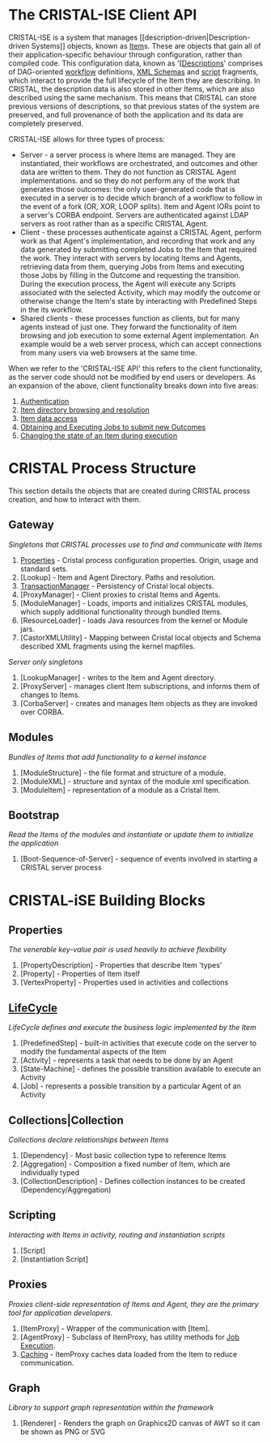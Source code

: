 # The CRISTAL-ISE Client API

CRISTAL-ISE is a system that manages [[description-driven|Description-driven Systems]] objects, known as [Item](Item)s. These are objects that gain all of their application-specific behaviour through configuration, rather than compiled code. This configuration data, known as '[[Descriptions](Description)' comprises of DAG-oriented [workflow](Workflow) definitions, [XML Schemas](OutcomeDescriptions) and [script](Script) fragments, which interact to provide the full lifecycle of the Item they are describing. In CRISTAL, the description data is also stored in other Items, which are also described using the same mechanism. This means that CRISTAL can store previous versions of descriptions, so that previous states of the system are preserved, and full provenance of both the application and its data are completely preserved.

CRISTAL-ISE allows for three types of process:

* Server - a server process is where Items are managed. They are instantiated, their workflows are orchestrated, and outcomes and other data are written to them. They do not function as CRISTAL Agent implementations. and so they do not perform any of the work that generates those outcomes: the only user-generated code that is executed in a server is to decide which branch of a workflow to follow in the event of a fork (OR, XOR, LOOP splits). Item and Agent IORs point to a server's CORBA endpoint. Servers are authenticated against LDAP servers as root rather than as a specific CRISTAL Agent.
* Client - these processes authenticate against a CRISTAL Agent, perform work as that Agent's implementation, and recording that work and any data generated by submitting completed Jobs to the Item that required the work. They interact with servers by locating Items and Agents, retrieving data from them, querying Jobs from Items and executing those Jobs by filling in the Outcome and requesting the transition. During the execution process, the Agent will execute any Scripts associated with the selected Activity, which may modify the outcome or otherwise change the Item's state by interacting with Predefined Steps in the its workflow.
* Shared clients - these processes function as clients, but for many agents instead of just one. They forward the functionality of item browsing and job execution to some external Agent implementation.  An example would be a web server process, which can accept connections from many users via web browsers at the same time. 

When we refer to the 'CRISTAL-ISE API' this refers to the client functionality, as the server code should not be modified by end users or developers. As an expansion of the above, client functionality breaks down into five areas:

1. [Authentication](Authentication)
1. [Item directory browsing and resolution](ResolvingEntities)
1. [Item data access](QueryingEntityData)
1. [Obtaining and Executing Jobs to submit new Outcomes](JobExecution)
1. [Changing the state of an Item during execution](InteractingWithPredefinedSteps)

# CRISTAL Process Structure

This section details the objects that are created during CRISTAL process creation, and how to interact with them.

## Gateway

_Singletons that CRISTAL processes use to find and communicate with Items_

1.  [Properties](ObjectProperties) - Cristal process configuration properties. Origin, usage and standard sets.
1.  [Lookup] - Item and Agent Directory. Paths and resolution.
1.  [TransactionManager](ClusterStorageManager#TransactionManager) - Persistency of Cristal local objects.
1.  [ProxyManager] - Client proxies to cristal Items and Agents.
1.  [ModuleManager] - Loads, imports and initializes CRISTAL modules, which supply additional functionality through bundled Items.
1.  [ResourceLoader] - loads Java resources from the kernel or Module jars.
1.  [CastorXMLUtility] - Mapping between Cristal local objects and Schema described XML fragments using the kernel mapfiles.

_Server only singletons_

1. [LookupManager] - writes to the Item and Agent directory.
1. [ProxyServer] - manages client Item subscriptions, and informs them of changes to Items.
1. [CorbaServer] - creates and manages Item objects as they are invoked over CORBA.

## Modules

_Bundles of Items that add functionality to a kernel instance_

1. [ModuleStructure] - the file format and structure of a module.
1. [ModuleXML] - structure and syntax of the module xml specification.
1. [ModuleItem] - representation of a module as a Cristal Item.

## Bootstrap

_Read the Items of the modules and instantiate or update them to initialize the application_

1. [Boot-Sequence-of-Server] - sequence of events involved in starting a CRISTAL server process

# CRISTAL-iSE Building Blocks

## Properties
_The venerable key-value pair is used heavily to achieve flexibility_

1. [PropertyDescription] - Properties that describe Item 'types' 
1. [Property] - Properties of Item itself
1. [VertexProperty] - Properties used in activities and collections

## [LifeCycle](Workflow)
_LifeCycle defines and execute the business logic implemented by the Item_

1. [PredefinedStep] - built-in activities that execute code on the server to modify the fundamental aspects of the Item
1. [Activity] - represents a task that needs to be done by an Agent
1. [State-Machine] - defines the possible transition available to execute an Activity
1. [Job] -  represents a possible transition by a particular Agent of an Activity

## Collections|Collection
_Collections declare relationships between Items_

1. [Dependency] - Most basic collection type to reference Items
1. [Aggregation] - Composition a fixed number of Item, which are individually typed
1. [CollectionDescription] - Defines collection instances to be created (Dependency/Aggregation)

## Scripting
_Interacting with Items in activity, routing and instantiation scripts_

1. [Script]
1. [Instantiation Script]

## Proxies
_Proxies client-side representation of Items and Agent, they are the primary tool for application developers._

1. [ItemProxy] - Wrapper of the communication with [Item].
1. [AgentProxy] - Subclass of ItemProxy, has utility methods for [Job Execution](JobExecution).
1. [Caching](Proxies#caching) - ItemProxy caches data loaded from the Item to reduce communication.

## Graph
_Library to support graph representation within the framework_

1. [Renderer] - Renders the graph on Graphics2D canvas of AWT so it can be shown as PNG or SVG
